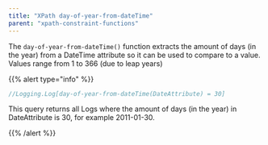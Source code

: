 ```yaml
---
title: "XPath day-of-year-from-dateTime"
parent: "xpath-constraint-functions"
---
```



The `day-of-year-from-dateTime()` function extracts the amount of days (in the year) from a DateTime attribute so it can be used to compare to a value. Values range from 1 to 366 (due to leap years)

{{% alert type="info" %}}

```java
//Logging.Log[day-of-year-from-dateTime(DateAttribute) = 30]
```

This query returns all Logs where the amount of days (in the year) in DateAttribute is 30, for example 2011-01-30.

{{% /alert %}}
